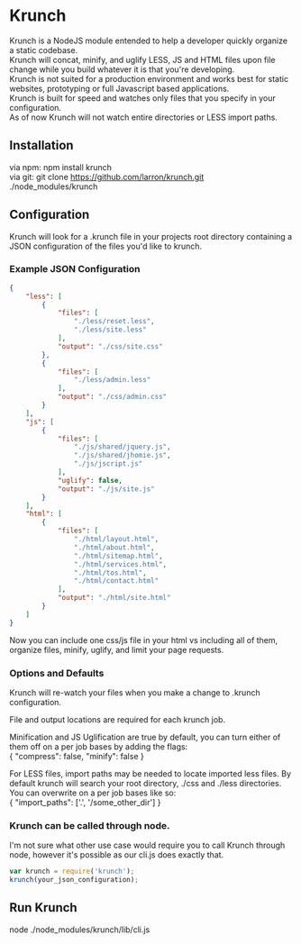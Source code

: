 Krunch
======
Krunch is a NodeJS module entended to help a developer quickly organize a static codebase.  
Krunch will concat, minify, and uglify LESS, JS and HTML files upon file change while you build whatever it is that you're developing.  
Krunch is not suited for a production environment and works best for static websites, prototyping or full Javascript based applications.  
Krunch is built for speed and watches only files that you specify in your configuration.  
As of now Krunch will not watch entire directories or LESS import paths.  

Installation
------------
via npm: npm install krunch  
via git: git clone https://github.com/larron/krunch.git ./node_modules/krunch

Configuration
-------------
Krunch will look for a .krunch file in your projects root directory containing a JSON configuration of the files you'd like to krunch.

### Example JSON Configuration

```json
{
    "less": [
        {
            "files": [
                "./less/reset.less",
                "./less/site.less"
            ],
            "output": "./css/site.css"
        },
        {
            "files": [
                "./less/admin.less"
            ],
            "output": "./css/admin.css"
        }
    ],
    "js": [
        {
            "files": [
                "./js/shared/jquery.js",
                "./js/shared/jhomie.js",
                "./js/jscript.js"
            ],
            "uglify": false,
            "output": "./js/site.js"
        }
    ],
    "html": [
        {
            "files": [
                "./html/layout.html",
                "./html/about.html",
                "./html/sitemap.html",
                "./html/services.html",
                "./html/tos.html",
                "./html/contact.html"
            ],
            "output": "./html/site.html"
        }
    ]
}
```

Now you can include one css/js file in your html vs including all of them, organize files, minify, uglify, and limit your page requests.

### Options and Defaults
Krunch will re-watch your files when you make a change to .krunch configuration.

File and output locations are required for each krunch job.

Minification and JS Uglification are true by default, you can turn either of them off on a per job bases by adding the flags:  
{ "compress": false, "minify": false }

For LESS files, import paths may be needed to locate imported less files. By default krunch will search your root directory, ./css and ./less directories. You can overwrite on a per job bases like so:  
{ "import_paths": ['.', '/some_other_dir'] }

### Krunch can be called through node.
I'm not sure what other use case would require you to call Krunch through node, however it's possible as our cli.js does exactly that.

```javascript
var krunch = require('krunch');
krunch(your_json_configuration);
```

Run Krunch
----------
node ./node_modules/krunch/lib/cli.js
